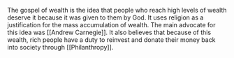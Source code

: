 The gospel of wealth is the idea that people who reach high levels of wealth deserve it because it was given to them by God. It uses religion as a justification for the mass accumulation of wealth. The main advocate for this idea was [[Andrew Carnegie]]. It also believes that because of this wealth, rich people have a duty to reinvest and donate their money back into society through [[Philanthropy]].
